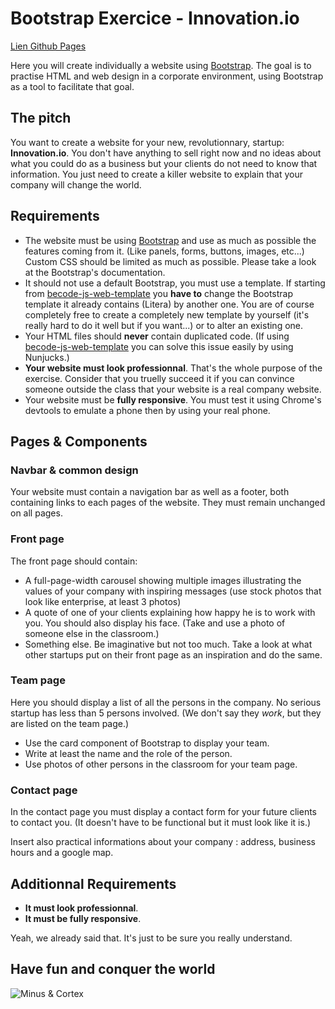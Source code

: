 # Bootstrap Exercice - Innovation.io

[Lien Github Pages](https://sim-frpt.github.io/Bootstrap-Innovation.io/)  


Here you will create individually a website using [Bootstrap](https://getbootstrap.com/). The goal is to practise HTML and web design in a corporate environment, using Bootstrap as a tool to facilitate that goal.

## The pitch

You want to create a website for your new, revolutionnary, startup: **Innovation.io**. You don't have anything to sell right now and no ideas about what you could do as a business but your clients do not need to know that information. You just need to create a killer website to explain that your company will change the world.

## Requirements

* The website must be using [Bootstrap](https://getbootstrap.com/) and use as much as possible the features coming from it. (Like panels, forms, buttons, images, etc...) Custom CSS should be limited as much as possible. Please take a look at the Bootstrap's documentation.
* It should not use a default Bootstrap, you must use a template. If starting from [becode-js-web-template](https://github.com/becodeorg/becode-js-web-template) you **have to** change the Bootstrap template it already contains (Litera) by another one. You are of course completely free to create a completely new template by yourself (it's really hard to do it well but if you want...) or to alter an existing one.
* Your HTML files should **never** contain duplicated code. (If using [becode-js-web-template](https://github.com/becodeorg/becode-js-web-template) you can solve this issue easily by using Nunjucks.)
* **Your website must look professionnal**. That's the whole purpose of the exercise. Consider that you truelly succeed it if you can convince someone outside the class that your website is a real company website.
* Your website must be **fully responsive**. You must test it using Chrome's devtools to emulate a phone then by using your real phone.

## Pages & Components

### Navbar & common design

Your website must contain a navigation bar as well as a footer, both containing links to each pages of the website. They must remain unchanged on all pages.

### Front page

The front page should contain:

* A full-page-width carousel showing multiple images illustrating the values of your company with inspiring messages (use stock photos that look like enterprise, at least 3 photos)
* A quote of one of your clients explaining how happy he is to work with you. You should also display his face. (Take and use a photo of someone else in the classroom.)
* Something else. Be imaginative but not too much. Take a look at what other startups put on their front page as an inspiration and do the same.

### Team page

Here you should display a list of all the persons in the company. No serious startup has less than 5 persons involved. (We don't say they *work*, but they are listed on the team page.) 
* Use the card component of Bootstrap to display your team.
* Write at least the name and the role of the person.
* Use photos of other persons in the classroom for your team page.  

### Contact page

In the contact page you must display a contact form for your future clients to contact you. (It doesn't have to be functional but it must look like it is.)

Insert also practical informations about your company : address, business hours and a google map. 

## Additionnal Requirements

* **It must look professionnal**.
* **It must be fully responsive**.

Yeah, we already said that. It's just to be sure you really understand.

## Have fun and conquer the world  

![Minus & Cortex](cortex.gif "conquer the world!")

